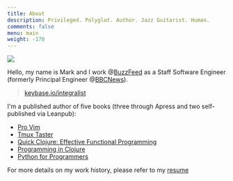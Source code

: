 ```yaml
---
title: About
description: Privileged. Polyglot. Author. Jazz Guitarist. Human.
comments: false
menu: main
weight: -170
---
```


<img src="../images/profile.jpg">

Hello, my name is Mark and I work @[BuzzFeed](https://www.buzzfeed.com/) as a Staff Software Engineer (formerly Principal Engineer @[BBCNews](http://www.bbc.co.uk/news)).

> [keybase.io/integralist](https://keybase.io/integralist)

I'm a published author of five books (three through Apress and two self-published via Leanpub):

- [Pro Vim](http://www.amazon.co.uk/Pro-Vim-Mark-McDonnell/dp/1484202511/ref=sr_1_1)
- [Tmux Taster](http://www.amazon.co.uk/tmux-Taster-Mark-McDonnell-ebook/dp/B00OPTU7LY/ref=sr_1_1)
- [Quick Clojure: Effective Functional Programming](http://www.apress.com/9781484229514)
- [Programming in Clojure](https://leanpub.com/programming-clojure/)
- [Python for Programmers](https://leanpub.com/pythonforprogrammers)

For more details on my work history, please refer to my [resume](http://www.integralist.co.uk/resume/)
